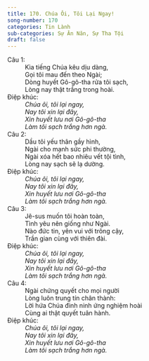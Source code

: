 ```yaml
---
title: 170. Chúa Ôi, Tôi Lại Ngay!
song-number: 170
categories: Tin Lành
sub-categories: Sự Ăn Năn, Sự Tha Tội
draft: false
---
```

<dl><dt>Câu 1:</dt><dd data-verse="1">Kìa tiếng Chúa kêu dịu dàng, <br/>Gọi tôi mau đến theo Ngài; <br/>Dòng huyết Gô-gô-tha rửa tôi sạch, <br/>Lòng nay thật trắng trong hoài. </dd><dt>Điệp khúc:</dt><dd data-chorus="1"><em>Chúa ôi, tôi lại ngay, <br/>Nay tôi xin lại đây, <br/>Xin huyết lưu nơi Gô-gô-tha <br/>Làm tôi sạch trắng hơn ngà. </em></dd><dt>Câu 2:</dt><dd data-verse="2">Dầu tôi yếu thân gầy hình, <br/>Ngài cho mạnh sức phi thường, <br/>Ngài xóa hết bao nhiêu vết tội tình, <br/>Lòng nay sạch sẽ lạ dường. </dd><dt>Điệp khúc:</dt><dd data-chorus="1"><em>Chúa ôi, tôi lại ngay, <br/>Nay tôi xin lại đây, <br/>Xin huyết lưu nơi Gô-gô-tha <br/>Làm tôi sạch trắng hơn ngà. </em></dd><dt>Câu 3:</dt><dd data-verse="3">Jê-sus muốn tôi hoàn toàn, <br/>Tình yêu nên giống như Ngài. <br/>Nào đức tin, yên vui với trông cậy, <br/>Trần gian cùng với thiên đài. </dd><dt>Điệp khúc:</dt><dd data-chorus="1"><em>Chúa ôi, tôi lại ngay, <br/>Nay tôi xin lại đây, <br/>Xin huyết lưu nơi Gô-gô-tha <br/>Làm tôi sạch trắng hơn ngà. </em></dd><dt>Câu 4:</dt><dd data-verse="4">Ngài chứng quyết cho mọi người <br/>Lòng luôn trung tín chân thành: <br/>Lời hứa Chúa đinh ninh ứng nghiệm hoài <br/>Cùng ai thật quyết tuân hành. </dd><dt>Điệp khúc:</dt><dd data-chorus="1"><em>Chúa ôi, tôi lại ngay, <br/>Nay tôi xin lại đây, <br/>Xin huyết lưu nơi Gô-gô-tha <br/>Làm tôi sạch trắng hơn ngà. </em></dd></dl>